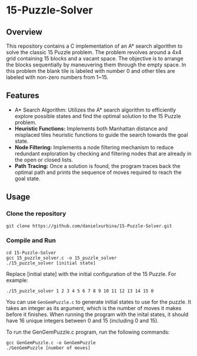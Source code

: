 # 15-Puzzle-Solver
## Overview
This repository contains a C implementation of an A* search algorithm to solve the classic 15 Puzzle problem. The problem revolves around a 4x4 grid containing 15 blocks and a vacant space. The objective is to arrange the blocks sequentially by maneuvering them through the empty space. In this problem the blank tile is labeled with number 0 and other tiles are labeled with non-zero numbers from 1~15.

## Features
- A* Search Algorithm: Utilizes the A* search algorithm to efficiently explore possible states and find the optimal solution to the 15 Puzzle problem.
- **Heuristic Functions:** Implements both Manhattan distance and misplaced tiles heuristic functions to guide the search towards the goal state.
- **Node Filtering:** Implements a node filtering mechanism to reduce redundant exploration by checking and filtering nodes that are already in the open or closed lists.
- **Path Tracing:** Once a solution is found, the program traces back the optimal path and prints the sequence of moves required to reach the goal state.

## Usage
### Clone the repository
```
git clone https://github.com/danielxurbina/15-Puzzle-Solver.git
```
### Compile and Run
```
cd 15-Puzzle-Solver
gcc 15_puzzle_solver.c -o 15_puzzle_solver
./15_puzzle_solver [initial state]
```
Replace [initial state] with the initial configuration of the 15 Puzzle. For example:
```
./15_puzzle_solver 1 2 3 4 5 6 7 8 9 10 11 12 13 14 15 0
```
You can use `GenGemPuzzle.c` to generate initial states to use for the puzzle. It takes an integer as its argument, which is the number of moves it makes before it finishes. When running the program with the inital states, it should have 16 unique integers between 0 and 15 (including 0 and 15).

To run the GenGemPuzzle.c program, run the following commands:
```
gcc GenGemPuzzle.c -o GenGemPuzzle
./GenGemPuzzle [number of moves]
```